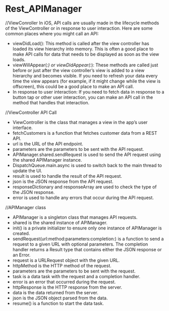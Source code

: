 # Rest_APIManager

//ViewConroller 
In iOS, API calls are usually made in the lifecycle methods of the ViewController or in response to user interaction. Here are some common places where you might call an API:

- viewDidLoad(): This method is called after the view controller has loaded its view hierarchy into memory. This is often a good place to make API calls for data that needs to be displayed as soon as the view loads.
- viewWillAppear(_:) or viewDidAppear(_:): These methods are called just before or just after the view controller’s view is added to a view hierarchy and becomes visible. If you need to refresh your data every time the view appears (for example, if it might change while the view is offscreen), this could be a good place to make an API call.
- In response to user interaction: If you need to fetch data in response to a button tap or other user interaction, you can make an API call in the method that handles that interaction.

//ViewController API Call
- ViewController is the class that manages a view in the app’s user interface.
- fetchCustomers is a function that fetches customer data from a REST API.
- url is the URL of the API endpoint.
- parameters are the parameters to be sent with the API request.
- APIManager.shared.sendRequest is used to send the API request using the shared APIManager instance.
- DispatchQueue.main.async is used to switch back to the main thread to update the UI.
- result is used to handle the result of the API request.
- json is the JSON response from the API request.
- responseDictionary and responseArray are used to check the type of the JSON response.
- error is used to handle any errors that occur during the API request.

//APIManager class
- APIManager is a singleton class that manages API requests.
- shared is the shared instance of APIManager.
- init() is a private initializer to ensure only one instance of APIManager is created.
- sendRequest(url:method:parameters:completion:) is a function to send a request to a given URL with optional parameters. The completion handler returns a Result type that contains either the JSON response or an Error.
- request is a URLRequest object with the given URL.
- httpMethod is the HTTP method of the request.
- parameters are the parameters to be sent with the request.
- task is a data task with the request and a completion handler.
- error is an error that occurred during the request.
- httpResponse is the HTTP response from the server.
- data is the data returned from the server.
- json is the JSON object parsed from the data.
- resume() is a function to start the data task.
